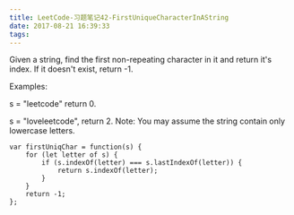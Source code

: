 ```yaml
---
title: LeetCode-习题笔记42-FirstUniqueCharacterInAString
date: 2017-08-21 16:39:33
tags:
---
```



Given a string, find the first non-repeating character in it and return it's index. If it doesn't exist, return -1.

Examples:

s = "leetcode"
return 0.

s = "loveleetcode",
return 2.
Note: You may assume the string contain only lowercase letters.


	var firstUniqChar = function(s) {
	    for (let letter of s) {
	        if (s.indexOf(letter) === s.lastIndexOf(letter)) {
	            return s.indexOf(letter);
	        }
	    }
	    return -1;
	};

